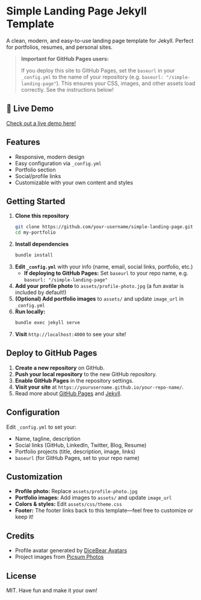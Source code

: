 # Simple Landing Page Jekyll Template

A clean, modern, and easy-to-use landing page template for Jekyll. Perfect for portfolios, resumes, and personal sites.

> **Important for GitHub Pages users:**
>
> If you deploy this site to GitHub Pages, set the `baseurl` in your `_config.yml` to the name of your repository (e.g. `baseurl: "/simple-landing-page"`).
> This ensures your CSS, images, and other assets load correctly. See the instructions below!

## 🚀 Live Demo
[Check out a live demo here!](https://your-demo-url.com)

## Features
- Responsive, modern design
- Easy configuration via `_config.yml`
- Portfolio section
- Social/profile links
- Customizable with your own content and styles

## Getting Started

1. **Clone this repository**
   ```bash
   git clone https://github.com/your-username/simple-landing-page.git my-portfolio
   cd my-portfolio
   ```
2. **Install dependencies**
   ```bash
   bundle install
   ```
3. **Edit `_config.yml`** with your info (name, email, social links, portfolio, etc.)
   - **If deploying to GitHub Pages:** Set `baseurl` to your repo name, e.g. `baseurl: "/simple-landing-page"`
4. **Add your profile photo** to `assets/profile-photo.jpg` (a fun avatar is included by default!)
5. **(Optional) Add portfolio images** to `assets/` and update `image_url` in `_config.yml`
6. **Run locally:**
   ```bash
   bundle exec jekyll serve
   ```
7. **Visit** `http://localhost:4000` to see your site!

## Deploy to GitHub Pages

1. **Create a new repository** on GitHub.
2. **Push your local repository** to the new GitHub repository.
3. **Enable GitHub Pages** in the repository settings.
4. **Visit your site** at `https://yourusername.github.io/your-repo-name/`.
5. Read more about [GitHub Pages](https://docs.github.com/en/pages) and [Jekyll](https://jekyllrb.com/docs/pages/).

## Configuration
Edit `_config.yml` to set your:
- Name, tagline, description
- Social links (GitHub, LinkedIn, Twitter, Blog, Resume)
- Portfolio projects (title, description, image, links)
- `baseurl` (for GitHub Pages, set to your repo name)

## Customization
- **Profile photo:** Replace `assets/profile-photo.jpg`
- **Portfolio images:** Add images to `assets/` and update `image_url`
- **Colors & styles:** Edit `assets/css/theme.css`
- **Footer:** The footer links back to this template—feel free to customize or keep it!

## Credits
- Profile avatar generated by [DiceBear Avatars](https://avatars.dicebear.com/)
- Project images from [Picsum Photos](https://picsum.photos/)

## License
MIT. Have fun and make it your own!

